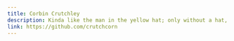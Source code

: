 ```yaml
---
title: Corbin Crutchley
description: Kinda like the man in the yellow hat; only without a hat, or monkey, or really any other resemblance to the man.
link: https://github.com/crutchcorn
---
```

